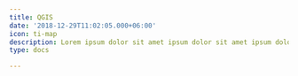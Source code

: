 ```yaml
---
title: QGIS
date: '2018-12-29T11:02:05.000+06:00'
icon: ti-map
description: Lorem ipsum dolor sit amet ipsum dolor sit amet ipsum dolor sit amet
type: docs

---
```

